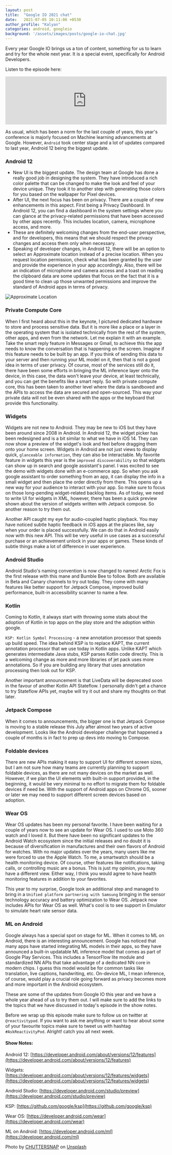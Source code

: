 ```yaml
---
layout: post
title:  "Google IO 2021 chat"
date:   2021-07-05 10:11:06 +0530
author_profile: "Kalyan"
categories: android, googleio
background: '/assets/images/posts/google-io-chat.jpg'
---
```

Every year Google IO brings us a ton of content, something for us to learn and try for the whole next year. It is a special event, specifically for Android Developers.

Listen to the episode here:
<iframe src="https://anchor.fm/reactivity/embed/episodes/Google-IO-2021-Highlights-An-Android-Developers-Perspective-e1345ju" width="100%" frameborder="0" scrolling="no"></iframe>

As usual, which has been a norm for the last couple of years, this year's conference is majorly focused on Machine learning advancements at Google. However, `Android` took center stage and a lot of updates compared to last year, Android 12 being the biggest update.

### Android 12
- New UI is the biggest update. The design team at Google has done a really good job in designing the system. They have introduced a rich color palette that can be changed to make the look and feel of your device unique. They took it to another step with generating those colors for you based on the wallpaper for Pixel devices.
- After UI, the next focus has been on privacy. There are a couple of new enhancements in this aspect. First being a Privacy Dashboard. In Android 12, you can find a dashboard in the system settings where you can glance at the privacy-related permissions that have been accessed by other apps recently. This includes location, camera, microphone access, and more.
- These are definitely welcoming changes from the end-user perspective, and for developers, this means that we should respect the privacy changes and access them only when necessary.
- Speaking of developer changes, in Android 12, there will be an option to select an Approximate location instead of a precise location. When you request location permission, check what has been granted by the user and provide the experience in your app accordingly. Also, there will be an indication of microphone and camera access and a toast on reading the clipboard data are some updates that focus on the fact that it is a good time to clean up those unwanted permissions and improve the standard of Android apps in terms of privacy.

<!-- <img src="/assets/images/posts/location-permissions.png" height="100%"/> -->
![Approximate Location](/assets/images/posts/location-permissions.png)


### Private Compute Core
When I first heard about this in the keynote, I pictured dedicated hardware to store and process sensitive data. But it is more like a place or a layer in the operating system that is isolated technically from the rest of the system, other apps, and even from the network. Let me explain it with an example. Take the smart reply feature in Messages or Gmail, to achieve this the app needs to know the conversation that is happening on the screen. Imagine if this feature needs to be built by an app. If you think of sending this data to your server and then running your ML model on it, then that is not a good idea in terms of user privacy. Of course, most of the services still do it, there have been some efforts in bringing the ML inference layer onto the device, in this case, the data won't leave your device, at least technically, and you can get the benefits like a smart reply. So with private compute core, this has been taken to another level where the data is sandboxed and the APIs to access the data are secured and open-sourced. This way your private data will not be even shared with the apps or the keyboard that provide this functionality.

### Widgets
Widgets are not new to Android. They may be new to iOS but they have been around since 2008 in Android. In Android 12, the widget picker has been redesigned and is a bit similar to what we have in iOS 14. They can now show a preview of the widget's look and feel before dragging them onto your home screen. Widgets in Android are not just views to display quick, `glanceable information`, they can also be interactable. My favorite feature in widgets this year is the `improved discoverability` so that widgets can show up in search and google assistant's panel. I was excited to see the demo with widgets done with an e-commerce app. So when you ask google assistant to order something from an app, it can display the info in a small widget and then place the order directly from there. This opens up a new way for your audience to interact with your app. So make sure to focus on those long-pending widget-related backlog items. As of today, we need to write UI for widgets in XML, however, there has been a quick preview shown about the version of widgets written with Jetpack compose. So another reason to try them out.

Another API caught my eye for audio-coupled haptic playback. You may have noticed subtle haptic feedback in iOS apps at the places like, say when your order is placed successfully. We can do that in Android easily now with this new API. This will be very useful in use cases as a successful purchase or an achievement unlock in your apps or games. These kinds of subtle things make a lot of difference in user experience.

### Android Studio
Android Studio's naming convention is now changed to names! Arctic Fox is the first release with this mane and Bumble Bee to follow. Both are available in Beta and Canary channels to try out today. They come with many features like better support for Jetpack Compose, improved build performance, built-in accessibility scanner to name a few.

### Kotlin
Coming to Kotlin, it always start with throwing some stats about the adoption of Kotlin in top apps on the play store and the adoption within google.

`KSP: Kotlin Symbol Processing` - a new annotation processor that speeds up build speed. The idea behind KSP is to replace KAPT, the current annotation processor that we use today in Kotlin apps. Unlike KAPT which generates intermediate Java stubs, KSP parses Kotlin code directly. This is a welcoming change as more and more libraries of jet pack uses more annotations. So if you are building any library that uses annotation processing then look out for KSP.

Another important announcement is that LiveData will be deprecated soon in the favour of another Kotlin API Stateflow. I personally didn't get a chance to try Stateflow APIs yet, maybe will try it out and share my thoughts on that later.

### Jetpack Compose
When it comes to announcements, the bigger one is that Jetpack Compose is moving to a stable release this July after almost two years of active development. Looks like the Android developer challenge that happened a couple of months is in fact to prep up devs into moving to Compose.

### Foldable devices
There are new APIs making it easy to support UI for different screen sizes, but I am not sure how many teams are currently planning to support foldable devices, as there are not many devices on the market as well. However, if we plan the UI elements with built-in support provided, in the beginning, it would be very minimal to no effort to migrate them for foldable devices if need be. With the support of Android apps on Chrome OS, sooner or later we may need to support different screen devices based on adoption.

### Wear OS
Wear OS updates has been my personal favorite. I have been waiting for a couple of years now to see an update for Wear OS. I used to use Moto 360 watch and I loved it. But there have been no significant updates to the Android Watch ecosystem since the initial releases and no doubt it is because of diversification in manufactures and their own flavors of Android for watches. With no major updates over the years, many users like me were forced to use the Apple Watch. To me, a smartwatch should be a health monitoring device. Of course, other features like notifications, taking calls, or controlling music are a bonus. This is just my opinion, you may have a different view. Either way, I think you would agree to have health monitoring features in addition to your favorites.

This year to my surprise, Google took an additional step and managed to bring in a `Unified platform partnering with Samsung` bringing in the sensor technology accuracy and battery optimization to Wear OS. Jetpack now includes APIs for Wear OS as well. What's cool is to see support in Emulator to simulate heart rate sensor data.

### ML on Android
Google always has a special spot on stage for ML. When it comes to ML on Android, there is an interesting announcement. Google has noticed that many apps have started integrating ML models in their apps, so they have announced a built-in updatable ML inference model that comes as part of Google Play Services. This includes a TensorFlow lite module and standardized NN APIs that take advantage of a dedicated NN core in modern chips.  I guess this model would be for common tasks like translation, live captions, handwriting, etc. On-device ML, I mean inference, of course, would play a crucial role going forward as privacy becomes more and more important in the Android ecosystem.

These are some of the updates from Google IO this year and we have a whole year ahead of us to try them out. I will make sure to add the links to the topics that we have discussed in today's episode in the show notes.

Before we wrap up this episode make sure to follow us on twitter at `@reactivitypod`. If you want to ask me anything or want to hear about some of your favourite topics make sure to tweet us with hashtag `#AskReactivityPod`. Alright! catch you all next week.

#### Show Notes:

Android 12: [https://developer.android.com/about/versions/12/features](https://developer.android.com/about/versions/12/features)

Widgets: [https://developer.android.com/about/versions/12/features/widgets](https://developer.android.com/about/versions/12/features/widgets)

Android Studio: [https://developer.android.com/studio/preview](https://developer.android.com/studio/preview)

KSP: [https://github.com/google/ksp](https://github.com/google/ksp)

Wear OS: [https://developer.android.com/wear](https://developer.android.com/wear)

ML on Android: [https://developer.android.com/ml](https://developer.android.com/ml)


Photo by <a href="https://unsplash.com/@chuttersnap?utm_source=unsplash&utm_medium=referral&utm_content=creditCopyText">CHUTTERSNAP</a> on <a href="https://unsplash.com/s/photos/google-conference?utm_source=unsplash&utm_medium=referral&utm_content=creditCopyText">Unsplash</a>
  